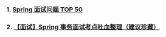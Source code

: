 ### 1. [Spring 面试问题 TOP 50](https://mp.weixin.qq.com/s/ieFFCT74_RAypVVITQaAzA)
### 2. [【面试】Spring 事务面试考点吐血整理（建议珍藏）](https://mp.weixin.qq.com/s/fr9CGm2CEC1b3mIHMULIHw)